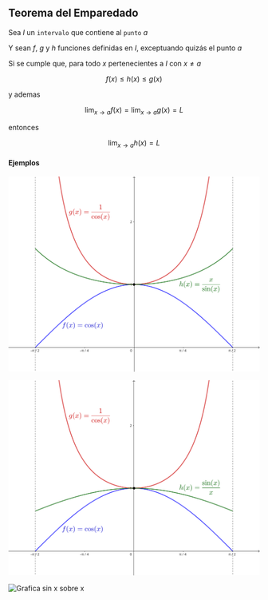 ## Teorema del Emparedado

Sea $I$ un `intervalo` que contiene al `punto` $a$

Y sean $f$, $g$ y $h$ funciones definidas en $I$, exceptuando quizás el punto $a$

Si se cumple que, para todo $x$ pertenecientes a $I$ con $x \neq a$

$$
    f(x) \leq h(x) \leq g(x)
$$

y ademas

$$
    \lim_{x \to a} f(x) = \lim_{x \to a} g(x) = L
$$

entonces

$$
    \lim_{x \to a} h(x) = L
$$


#### Ejemplos

![Grafica x sobre sin x](./x-sobre-sin-de-x.svg)

![Grafica sin x sobre x](./sin-de-x-sobre-x.svg)

![Grafica sin x sobre x](../../assets/teorema-emparedado-ej-1.svg)

